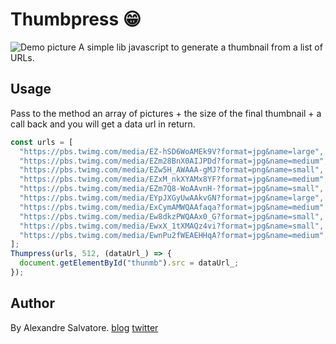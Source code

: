 # Thumbpress 😁

![Demo picture](https://pbs.twimg.com/media/ExVLIhUXEAId9Uh?format=jpg&name=medium)
A simple lib javascript to generate a thumbnail from a list of URLs.

## Usage

Pass to the method an array of pictures + the size of the final thumbnail + a call back and you will get a data url in return.

```javascript
const urls = [
  "https://pbs.twimg.com/media/EZ-hSD6WoAMEk9V?format=jpg&name=large",
  "https://pbs.twimg.com/media/EZm28BnX0AIJPDd?format=jpg&name=medium",
  "https://pbs.twimg.com/media/EZw5H_AWAAA-gMJ?format=png&name=small",
  "https://pbs.twimg.com/media/EZxM_nkXYAMx8YF?format=jpg&name=medium",
  "https://pbs.twimg.com/media/EZm7Q8-WoAAvnH-?format=jpg&name=small",
  "https://pbs.twimg.com/media/EYpJXGyUwAAkvGN?format=jpg&name=large",
  "https://pbs.twimg.com/media/ExCymAMWQAAfaqa?format=jpg&name=medium",
  "https://pbs.twimg.com/media/Ew8dkzPWQAAx0_G?format=jpg&name=small",
  "https://pbs.twimg.com/media/EwxX_1tXMAQz4vi?format=jpg&name=small",
  "https://pbs.twimg.com/media/EwnPu2fWEAEHHqA?format=jpg&name=medium",
];
Thumpress(urls, 512, (dataUrl_) => {
  document.getElementById("thunmb").src = dataUrl_;
});
```

## Author

By Alexandre Salvatore.
[blog](https://salvatore.paris/blog/)
[twitter](https://twitter.com/salvator_io)
